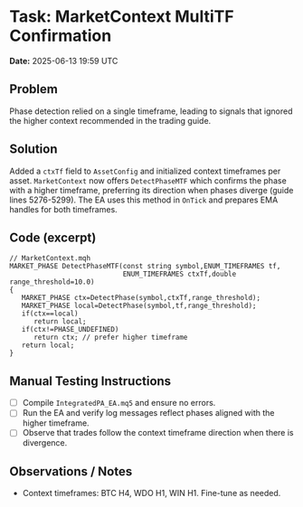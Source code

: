 # Task: MarketContext MultiTF Confirmation
**Date:** 2025-06-13 19:59 UTC

## Problem
Phase detection relied on a single timeframe, leading to signals that ignored the higher context recommended in the trading guide.

## Solution
Added a `ctxTf` field to `AssetConfig` and initialized context timeframes per asset. `MarketContext` now offers `DetectPhaseMTF` which confirms the phase with a higher timeframe, preferring its direction when phases diverge (guide lines 5276-5299). The EA uses this method in `OnTick` and prepares EMA handles for both timeframes.

## Code (excerpt)
```mql5
// MarketContext.mqh
MARKET_PHASE DetectPhaseMTF(const string symbol,ENUM_TIMEFRAMES tf,
                            ENUM_TIMEFRAMES ctxTf,double range_threshold=10.0)
{
   MARKET_PHASE ctx=DetectPhase(symbol,ctxTf,range_threshold);
   MARKET_PHASE local=DetectPhase(symbol,tf,range_threshold);
   if(ctx==local)
      return local;
   if(ctx!=PHASE_UNDEFINED)
      return ctx; // prefer higher timeframe
   return local;
}
```

## Manual Testing Instructions
- [ ] Compile `IntegratedPA_EA.mq5` and ensure no errors.
- [ ] Run the EA and verify log messages reflect phases aligned with the higher timeframe.
- [ ] Observe that trades follow the context timeframe direction when there is divergence.

## Observations / Notes
- Context timeframes: BTC H4, WDO H1, WIN H1. Fine-tune as needed.
